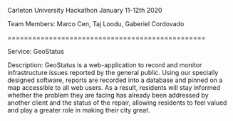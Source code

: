Carleton University Hackathon
January 11-12th 2020

Team Members: Marco Cen, Taj Loodu, Gaberiel Cordovado

================================================ 

Service: GeoStatus

Description:
GeoStatus is a web-application to record and monitor infrastructure issues reported by the general public. Using our specially designed software, reports are recorded into a database and pinned on a map accessible to all web users. As a result, residents will stay informed whether the problem they are facing has already been addressed by another client and the status of the repair, allowing residents to feel valued and play a greater role in making their city great.
